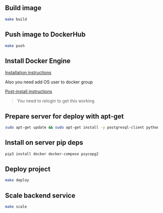 ## Build image

```sh
make build
```

## Push image to DockerHub

```sh
make push
```

## Install Docker Engine

[Installation instructions](https://docs.docker.com/engine/install/ubuntu/)

Also you need add OS user to docker group

[Post-install instructions](https://docs.docker.com/engine/install/linux-postinstall/)

> You need to relogin to get this working

## Prepare server for deploy with apt-get

```bash
sudo apt-get update && sudo apt-get install -y postgresql-client python3 python3-pip libpq-dev
```

## Install on server pip deps

```bash
pip3 install docker docker-compose psycopg2
```

## Deploy project

```sh
make deploy
```

## Scale backend service

```sh
make scale
```